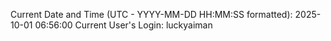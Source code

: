 Current Date and Time (UTC - YYYY-MM-DD HH:MM:SS formatted): 2025-10-01 06:56:00
Current User's Login: luckyaiman

